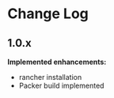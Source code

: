 # Change Log

## 1.0.x

**Implemented enhancements:**

- rancher installation
- Packer build implemented
